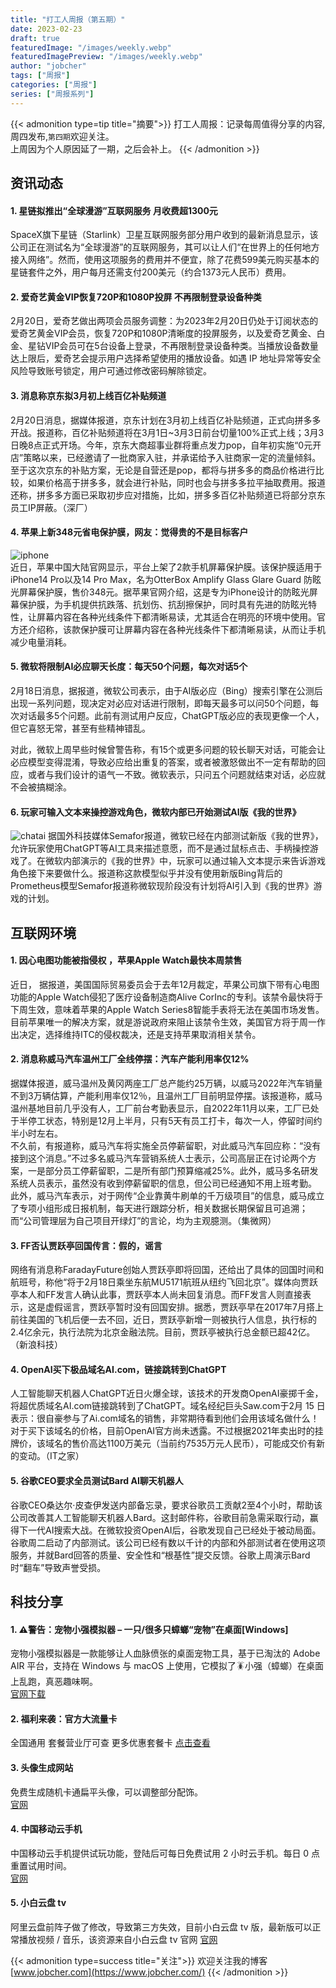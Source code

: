 ```yaml
---
title: "打工人周报（第五期）"
date: 2023-02-23
draft: true
featuredImage: "/images/weekly.webp"
featuredImagePreview: "/images/weekly.webp"
author: "jobcher"
tags: ["周报"]
categories: ["周报"]
series: ["周报系列"]
---
```

{{< admonition type=tip title="摘要">}}
打工人周报：记录每周值得分享的内容,周四发布,`第四期`欢迎关注。  
上周因为个人原因延了一期，之后会补上。
{{< /admonition >}}

## 资讯动态
#### 1. 星链拟推出“全球漫游”互联网服务 月收费超1300元
SpaceX旗下星链（Starlink）卫星互联网服务部分用户收到的最新消息显示，该公司正在测试名为“全球漫游”的互联网服务，其可以让人们“在世界上的任何地方接入网络”。然而，使用这项服务的费用并不便宜，除了花费599美元购买基本的星链套件之外，用户每月还需支付200美元（约合1373元人民币）费用。

#### 2. 爱奇艺黄金VIP恢复720P和1080P投屏 不再限制登录设备种类
2月20日，爱奇艺做出两项会员服务调整：为2023年2月20日仍处于订阅状态的爱奇艺黄金VIP会员，恢复720P和1080P清晰度的投屏服务，以及爱奇艺黄金、白金、星钻VIP会员可在5台设备上登录，不再限制登录设备种类。当播放设备数量达上限后，爱奇艺会提示用户选择希望使用的播放设备。如遇 IP 地址异常等安全风险导致账号锁定，用户可通过修改密码解除锁定。

#### 3. 消息称京东拟3月初上线百亿补贴频道
2月20日消息，据媒体报道，京东计划在3月初上线百亿补贴频道，正式向拼多多开战。报道称，百亿补贴频道将在3月1日~3月3日前台切量100%正式上线；3月3日晚8点正式开场。今年，京东大商超事业群将重点发力pop，自年初实施“0元开店”策略以来，已经邀请了一批商家入驻，并承诺给予入驻商家一定的流量倾斜。至于这次京东的补贴方案，无论是自营还是pop，都将与拼多多的商品价格进行比较，如果价格高于拼多多，就会进行补贴，同时也会与拼多多拉平抽取费用。报道还称，拼多多方面已采取初步应对措施，比如，拼多多百亿补贴频道已将部分京东员工IP屏蔽。（深厂）

#### 4. 苹果上新348元省电保护膜，网友：觉得贵的不是目标客户
![iphone](/images/63f2c423a3bfe.jpg)  
近日，苹果中国大陆官网显示，平台上架了2款手机屏幕保护膜。该保护膜适用于iPhone14 Pro以及14 Pro Max，名为OtterBox Amplify Glass Glare Guard 防眩光屏幕保护膜，售价348元。据苹果官网介绍，这是专为iPhone设计的防眩光屏幕保护膜，为手机提供抗跌落、抗划伤、抗刮擦保护，同时具有先进的防眩光特性，让屏幕内容在各种光线条件下都清晰易读，尤其适合在明亮的环境中使用。官方还介绍称，该款保护膜可让屏幕内容在各种光线条件下都清晰易读，从而让手机减少电量消耗。

#### 5. 微软将限制AI必应聊天长度：每天50个问题，每次对话5个
2月18日消息，据报道，微软公司表示，由于AI版必应（Bing）搜索引擎在公测后出现一系列问题，现决定对必应对话进行限制，即每天最多可以问50个问题，每次对话最多5个问题。此前有测试用户反应，ChatGPT版必应的表现更像一个人，但它喜怒无常，甚至有些精神错乱。  
  
对此，微软上周早些时候曾警告称，有15个或更多问题的较长聊天对话，可能会让必应模型变得混淆，导致必应给出重复的答案，或者被激怒做出不一定有帮助的回应，或者与我们设计的语气一不致。微软表示，只问五个问题就结束对话，必应就不会被搞糊涂。  

#### 6. 玩家可输入文本来操控游戏角色，微软内部已开始测试AI版《我的世界》
![chatai](/images/63f2c4e0af684.png)
据国外科技媒体Semafor报道，微软已经在内部测试新版《我的世界》，允许玩家使用ChatGPT等AI工具来描述意愿，而不是通过鼠标点击、手柄操控游戏了。在微软内部演示的《我的世界》中，玩家可以通过输入文本提示来告诉游戏角色接下来要做什么。报道称这款模型似乎并没有使用新版Bing背后的Prometheus模型Semafor报道称微软现阶段没有计划将AI引入到《我的世界》游戏的计划。

## 互联网环境
#### 1. 因心电图功能被指侵权 ，苹果Apple Watch最快本周禁售
近日， 据报道，美国国际贸易委员会于去年12月裁定，苹果公司旗下带有心电图功能的Apple Watch侵犯了医疗设备制造商Alive CorInc的专利。该禁令最快将于下周生效，意味着苹果的Apple Watch Series8智能手表将无法在美国市场发售。目前苹果唯一的解决方案，就是游说政府来阻止该禁令生效，美国官方将于周一作出决定，选择维持ITC的侵权裁决，还是支持苹果取消相关禁令。

#### 2. 消息称威马汽车温州工厂全线停摆：汽车产能利用率仅12%
据媒体报道，威马温州及黄冈两座工厂总产能约25万辆，以威马2022年汽车销量不到3万辆估算，产能利用率仅12％，且温州工厂目前明显停摆。该报道称，威马温州基地目前几乎没有人，工厂前台考勤表显示，自2022年11月以来，工厂已处于半停工状态，特别是12月上半月，只有5天有员工打卡，每次一人，停留时间约半小时左右。   
不久前，有报道称，威马汽车将实施全员停薪留职，对此威马汽车回应称：“没有接到这个消息。”不过多名威马汽车营销系统人士表示，公司高层正在讨论两个方案，一是部分员工停薪留职，二是所有部门预算缩减25%。此外，威马多名研发系统人员表示，虽然没有收到停薪留职的信息，但公司已经通知不用上班考勤。 此外，威马汽车表示，对于网传“企业靠黄牛刷单的千万级项目”的信息，威马成立了专项小组形成日报机制，每天进行跟踪分析，相关数据长期保留且可追溯；而“公司管理层为自己项目开绿灯”的言论，均为主观臆测。（集微网）

#### 3. FF否认贾跃亭回国传言：假的，谣言
网络有消息称FaradayFuture创始人贾跃亭即将回国，还给出了具体的回国时间和航班号，称他“将于2月18日乘坐东航MU5171航班从纽约飞回北京”。媒体向贾跃亭本人和FF发言人确认此事，贾跃亭本人尚未回复消息。而FF发言人则直接表示，这是虚假谣言，贾跃亭暂时没有回国安排。据悉，贾跃亭早在2017年7月搭上前往美国的飞机后便一去不回，近日，贾跃亭新增一则被执行人信息，执行标的2.4亿余元，执行法院为北京金融法院。目前，贾跃亭被执行总金额已超42亿。（新浪科技）

#### 4. OpenAI买下极品域名AI.com，链接跳转到ChatGPT
人工智能聊天机器人ChatGPT近日火爆全球，该技术的开发商OpenAI豪掷千金，将超优质域名AI.com链接跳转到了ChatGPT。域名经纪巨头Saw.com于2月 15 日表示：很自豪参与了Ai.com域名的销售，非常期待看到他们会用该域名做什么！  
对于买下该域名的价格，目前OpenAI官方尚未透露。不过根据2021年卖出时的挂牌价，该域名的售价高达1100万美元（当前约7535万元人民币），可能成交价有新的变动。（IT之家）

#### 5. 谷歌CEO要求全员测试Bard AI聊天机器人
谷歌CEO桑达尔·皮查伊发送内部备忘录，要求谷歌员工贡献2至4个小时，帮助该公司改善其人工智能聊天机器人Bard。这封邮件称，谷歌目前急需采取行动，赢得下一代AI搜索大战。在微软投资OpenAI后，谷歌发现自己已经处于被动局面。谷歌周二启动了内部测试。该公司已经有数以千计的内部和外部测试者在使用这项服务，并就Bard回答的质量、安全性和“根基性”提交反馈。谷歌上周演示Bard时“翻车”导致声誉受损。

## 科技分享
#### 1. ⚠️警告：宠物小强模拟器 – 一只/很多只蟑螂“宠物”在桌面[Windows]
宠物小强模拟器是一款能够让人血脉偾张的桌面宠物工具，基于已淘汰的 Adobe AIR 平台，支持在 Windows 与 macOS 上使用，它模拟了🪳小强（蟑螂）在桌面上乱跑，真恶趣味啊。  
[官网下载](https://github.com/FerryYoungFan/VirtualCockroach?utm_source=appinn.com)  

#### 2. 福利来袭：官方大流量卡
 全国通用 套餐营业厅可查 更多优惠套餐卡 [点击查看](http://www.5gka.cn/#10000)

#### 3. 头像生成网站
免费生成随机卡通扁平头像，可以调整部分配饰。  
[官网](https://avatar.0skyu.cn/)

#### 4. 中国移动云手机
中国移动云手机提供试玩功能，登陆后可每日免费试用 2 小时云手机。每日 0 点重置试用时间。  
[官网](https://cloudphoneh5.buy.139.com/)

#### 5. 小白云盘 tv
阿里云盘前阵子做了修改，导致第三方失效，目前小白云盘 tv 版，最新版可以正常播放视频 / 音乐，该资源来自小白云盘 tv 官网
[官网](https://www.123pan.com/s/ZAzA-EQ0wh)

{{< admonition type=success title="关注">}}
欢迎关注我的博客  
[www.jobcher.com](https://www.jobcher.com/)
{{< /admonition >}}